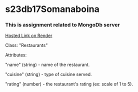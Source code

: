 # s23db17Somanaboina

### This is assignment related to MongoDb server

[Hosted Link on Render](https://s23db17somanaboina.onrender.com)

Class: "Restaurants"

Attributes:

"name" (string) - name of the restaurant.

"cuisine" (string) - type of cuisine served.

"rating" (number) - the restaurant's rating (ex: scale of 1 to 5).
